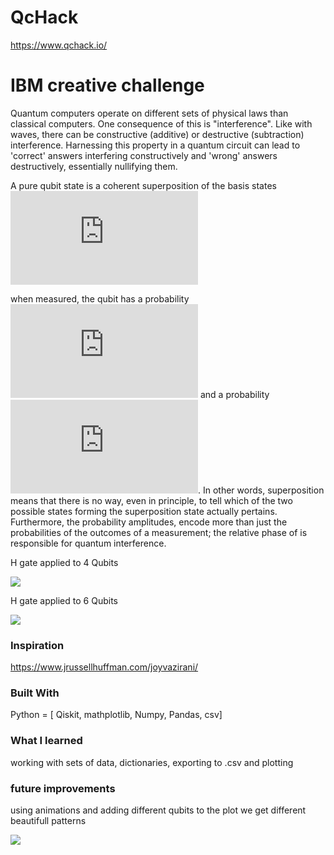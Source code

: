 # QcHack
https://www.qchack.io/
# IBM creative challenge

Quantum computers operate on different sets of physical laws than classical computers. One consequence of this is "interference". Like with waves, there can be constructive (additive) or destructive (subtraction) interference. Harnessing this property in a quantum circuit can lead to 'correct' answers interfering constructively and 'wrong' answers destructively, essentially nullifying them.

A pure qubit state is a coherent superposition of the basis states
![](https://latex.codecogs.com/gif.latex?%5Cleft%7C%20%5CPsi%20%5Cright%3E%20%3D%20%5Calpha%20%5Cleft%7C%200%20%5Cright%3E%20&plus;%20%5Cbeta%20%5Cleft%7C%201%20%5Cright%3E) 

when measured, the qubit has a probability ![](https://latex.codecogs.com/gif.latex?%5Cleft%7C%20%5Calpha%5E%7B2%7D%5Cright%7C) and a probability ![](https://latex.codecogs.com/gif.latex?%5Cleft%7C%20%5Cbeta%5E%7B2%7D%5Cright%7C). In other words, superposition means that there is no way, even in principle, to tell which of the two possible states forming the superposition state actually pertains. Furthermore, the probability amplitudes, encode more than just the probabilities of the outcomes of a measurement; the relative phase of is responsible for quantum interference.

H gate applied to 4 Qubits

![](https://github.com/ithar14/QCHack/blob/main/img/plot_4.png)

H gate applied to 6 Qubits

![](https://github.com/ithar14/QCHack/blob/main/img/plot_6.png)


### Inspiration
https://www.jrussellhuffman.com/joyvazirani/

### Built With
Python = [ Qiskit, mathplotlib, Numpy, Pandas, csv]

### What I learned
working with sets of data, dictionaries, exporting to .csv and plotting

### future improvements 
using animations and adding different qubits to the plot we get different beautifull patterns

![](https://upload.wikimedia.org/wikipedia/commons/2/2c/Two_sources_interference.gif)
